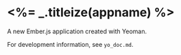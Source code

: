 # <%= _.titleize(appname) %>

A new Ember.js application created with Yeoman.

For development information, see `yo_doc.md`.
